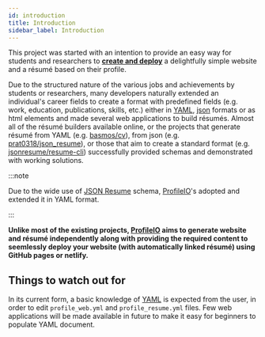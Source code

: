 ```yaml
---
id: introduction
title: Introduction
sidebar_label: Introduction
---
```


This project was started with an intention to provide an easy way for students and researchers to <u>**create and deploy**</u> a delightfully simple website and a r&eacute;sum&eacute; based on their profile.

Due to the structured nature of the various jobs and achievements by students or researchers, many developers naturally extended an individual's career fields to create a format with predefined fields (e.g. work, education, publications, skills, etc.) either in [YAML], [json] formats or as html elements and made several web applications to build r&eacute;sum&eacute;s. Almost all of the r&eacute;sum&eacute; builders available online, or the projects that generate r&eacute;sum&eacute; from YAML (e.g. [basmos/cv](https://github.com/bamos/cv)), from json (e.g. [prat0318/json_resume](https://github.com/prat0318/json_resume)), or those that aim to create a standard format (e.g. [jsonresume/resume-cli](https://github.com/jsonresume/resume-cli)) successfully provided schemas and demonstrated with working solutions.

:::note

Due to the wide use of [JSON Resume](https://jsonresume.org/) schema, [ProfileIO]'s adopted and extended it in YAML format.

:::

**Unlike most of the existing projects, [ProfileIO] aims to generate website and r&eacute;sum&eacute; independently along with providing the required content to seemlessly deploy your website (with automatically linked r&eacute;sum&eacute;) using GitHub pages or netlify.**

Things to watch out for
---

In its current form, a basic knowledge of [YAML] is expected from the user, in order to edit `profile_web.yml` and `profile_resume.yml` files. Few web applications will be made available in future to make it easy for beginners to populate YAML document.

[ProfileIO]: https://github.com/acrlakshman/profileio
[YAML]: https://yaml.org/
[json]: https://www.json.org/json-en.html